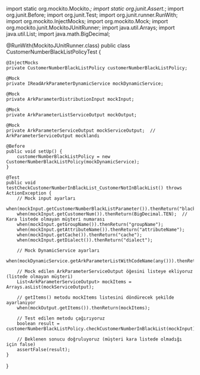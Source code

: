 import static org.mockito.Mockito.*;
import static org.junit.Assert.*;
import org.junit.Before;
import org.junit.Test;
import org.junit.runner.RunWith;
import org.mockito.InjectMocks;
import org.mockito.Mock;
import org.mockito.junit.MockitoJUnitRunner;
import java.util.Arrays;
import java.util.List;
import java.math.BigDecimal;

@RunWith(MockitoJUnitRunner.class)
public class CustomerNumberBlackListPolicyTest {

    @InjectMocks
    private CustomerNumberBlackListPolicy customerNumberBlackListPolicy;

    @Mock
    private IReadArkParameterDynamicService mockDynamicService;

    @Mock
    private ArkParameterDistributionInput mockInput;

    @Mock
    private ArkParameterListServiceOutput mockOutput;

    @Mock
    private ArkParameterServiceOutput mockServiceOutput;  // ArkParameterServiceOutput mocklandı

    @Before
    public void setUp() {
        customerNumberBlackListPolicy = new CustomerNumberBlackListPolicy(mockDynamicService);
    }

    @Test
    public void testCheckCustomerNumberInBlackList_CustomerNotInBlackList() throws ActionException {
        // Mock input ayarları
        when(mockInput.getCustomerNumberBlackListParameter()).thenReturn("blackListParam");
        when(mockInput.getCustomerNum()).thenReturn(BigDecimal.TEN);  // Kara listede olmayan müşteri numarası
        when(mockInput.getGroupName()).thenReturn("groupName");
        when(mockInput.getAttributeName()).thenReturn("attributeName");
        when(mockInput.getCache()).thenReturn("cache");
        when(mockInput.getDialect()).thenReturn("dialect");

        // Mock DynamicService ayarları
        when(mockDynamicService.getArkParameterListWithCodeName(any())).thenReturn(mockOutput);

        // Mock edilen ArkParameterServiceOutput öğesini listeye ekliyoruz (listede olmayan müşteri)
        List<ArkParameterServiceOutput> mockItems = Arrays.asList(mockServiceOutput);

        // getItems() metodu mockItems listesini döndürecek şekilde ayarlanıyor
        when(mockOutput.getItems()).thenReturn(mockItems);

        // Test edilen metodu çağırıyoruz
        boolean result = customerNumberBlackListPolicy.checkCustomerNumberInBlackList(mockInput);

        // Beklenen sonucu doğruluyoruz (müşteri kara listede olmadığı için false)
        assertFalse(result);
    }
}
